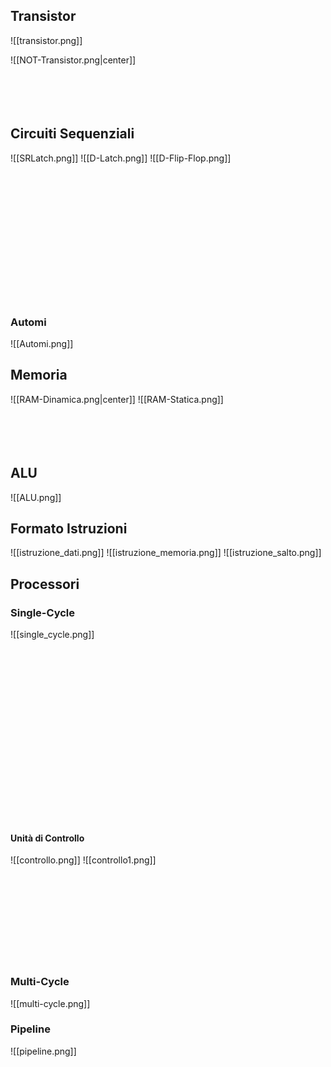 ## Transistor
![[transistor.png]]

![[NOT-Transistor.png|center]]
<br><br><br><br><br>
## Circuiti Sequenziali
![[SRLatch.png]]
![[D-Latch.png]]
![[D-Flip-Flop.png]]
<br><br><br><br><br><br><br><br><br><br><br><br>
<br><br>
### Automi
![[Automi.png]]

## Memoria
![[RAM-Dinamica.png|center]]
![[RAM-Statica.png]]
<br><br><br><br><br>
## ALU
![[ALU.png]]

## Formato Istruzioni
![[istruzione_dati.png]]
![[istruzione_memoria.png]]
![[istruzione_salto.png]]

## Processori

### Single-Cycle
![[single_cycle.png]]
<br><br><br><br><br><br><br><br><br><br><br><br><br><br><br><br><br><br>
#### Unità di Controllo
![[controllo.png]]
![[controllo1.png]]
<br><br><br><br><br><br><br><br><br><br>
### Multi-Cycle
![[multi-cycle.png]]
### Pipeline
![[pipeline.png]]